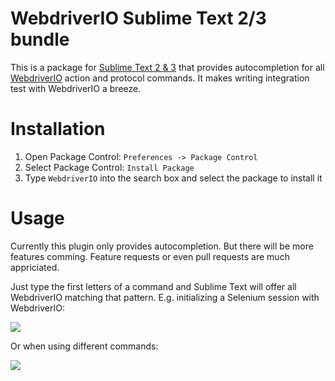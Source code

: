 WebdriverIO Sublime Text 2/3 bundle
===================================

This is a package for [Sublime Text 2 & 3](http://www.sublimetext.com/) that provides autocompletion
for all [WebdriverIO](http://webdriver.io/) action and protocol commands. It makes writing integration
test with WebdriverIO a breeze.

# Installation

1. Open Package Control: `Preferences -> Package Control`
2. Select Package Control: `Install Package`
3. Type `WebdriverIO` into the search box and select the package to install it

# Usage

Currently this plugin only provides autocompletion. But there will be more features comming. Feature
requests or even pull requests are much appriciated.

Just type the first letters of a command and Sublime Text will offer all WebdriverIO matching that
pattern. E.g. initializing a Selenium session with WebdriverIO:

![](https://webdriverio.github.io/sublime-bundle/images/remote.gif)

Or when using different commands:

![](https://webdriverio.github.io/sublime-bundle/images/commands.gif)
